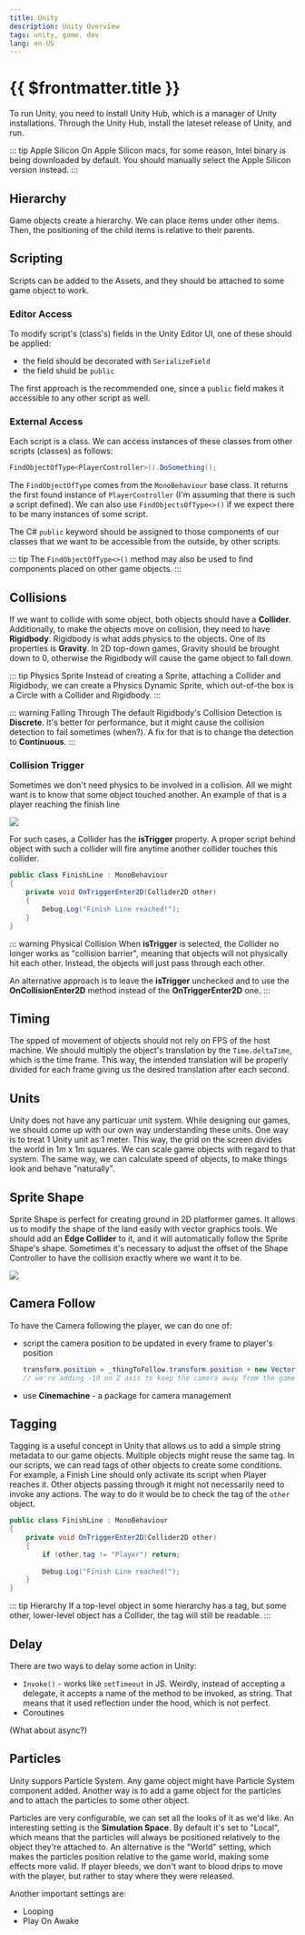 ```yaml
---
title: Unity
description: Unity Overview
tags: unity, game, dev
lang: en-US
---
```


# {{ $frontmatter.title }}

To run Unity, you need to install Unity Hub, which is a manager of Unity
installations. Through the Unity Hub, install the lateset release of Unity, and
run.

::: tip Apple Silicon 
On Apple Silicon macs, for some reason, Intel binary is being downloaded by
default. You should manually select the Apple Silicon version instead.
:::

## Hierarchy

Game objects create a hierarchy. We can place items under other items. Then, the
positioning of the child items is relative to their parents.

## Scripting

Scripts can be added to the Assets, and they should be attached to some game
object to work.

### Editor Access

To modify script's (class's) fields in the Unity Editor UI, one of these should be applied:

- the field should be decorated with `SerializeField`
- the field shuld be `public`

The first approach is the recommended one, since a `public` field makes it
accessible to any other script as well.

### External Access

Each script is a class. We can access instances of these classes from other
scripts (classes) as follows:

```cs
FindObjectOfType<PlayerController>().DoSomething();
```

The `FindObjectOfType` comes from the `MonoBehaviour` base class. It returns the
first found instance of `PlayerController` (I'm assuming that there is such a
script defined). We can also use `FindObjectsOfType<>()` if we expect there to
be many instances of some script.

The C# `public` keyword should be assigned to those components of our classes
that we want to be accessible from the outside, by other scripts.

::: tip
The `FindObjectOfType<>()` method may also be used to find components
placed on other game objects.
:::

## Collisions

If we want to collide with some object, both objects should have a **Collider**.
Additionally, to make the objects move on collision, they need to have
**Rigidbody**. Rigidbody is what adds physics to the objects. One of its
properties is **Gravity**. In 2D top-down games, Gravity should be brought down
to 0, otherwise the Rigidbody will cause the game object to fall down.

::: tip Physics Sprite
Instead of creating a Sprite, attaching a Collider and Rigidbody, we can create
a Physics Dynamic Sprite, which out-of-the box is a Circle with a Collider and
Rigidbody.
:::

::: warning Falling Through
The default Rigidbody's Collision Detection is **Discrete**. It's better for
performance, but it might cause the collision detection to fail sometimes
(when?). A fix for that is to change the detection to **Continuous**.
:::

### Collision Trigger

Sometimes we don't need physics to be involved in a collision. All we might want
is to know that some object touched another. An example of that is a player
reaching the finish line

![](./assets/player-and-finish-line.png)

For such cases, a Collider has the **isTrigger** property. A proper script
behind object with such a collider will fire anytime another collider touches
this collider.

```cs
public class FinishLine : MonoBehaviour
{
    private void OnTriggerEnter2D(Collider2D other)
    {
        Debug.Log("Finish Line reached!");
    }
}
```

::: warning Physical Collision
When **isTrigger** is selected, the Collider no longer works as "collision
barrier", meaning that objects will not physically hit each other. Instead, the
objects will just pass through each other.

An alternative approach is to leave the **isTrigger** unchecked and to use the
**OnCollisionEnter2D** method instead of the **OnTriggerEnter2D** one.
:::

## Timing

The spped of movement of objects should not rely on FPS of the host machine. We
should multiply the object's translation by the `Time.deltaTime`, which is the
time frame. This way, the intended translation will be properly divided for each
frame giving us the desired translation after each second.

## Units

Unity does not have any particuar unit system. While designing our games, we
should come up with our own way understanding these units. One way is to treat 1
Unity unit as 1 meter. This way, the grid on the screen divides the world in 1m
x 1m squares. We can scale game objects with regard to that system. The same
way, we can calculate speed of objects, to make things look and behave
"naturally".

## Sprite Shape

Sprite Shape is perfect for creating ground in 2D platformer games. It allows us
to modify the shape of the land easily with vector graphics tools. We should add
an **Edge Collider** to it, and it will automatically follow the Sprite Shape's
shape. Sometimes it's necessary to adjust the offset of the Shape Controller to
have the collision exactly where we want it to be.

![](./assets/sprite-shape-collision.png)

## Camera Follow

To have the Camera following the player, we can do one of:

- script the camera position to be updated in every frame to player's position

    ```cs
    transform.position = _thingToFollow.transform.position + new Vector3(0, 0, -10);
    // we're adding -10 on Z axis to keep the camera away from the game world
    ```

- use **Cinemachine** - a package for camera management

## Tagging

Tagging is a useful concept in Unity that allows us to add a simple string
metadata to our game objects. Multiple objects might reuse the same tag. In our
scripts, we can read tags of other objects to create some conditions. For
example, a Finish Line should only activate its script when Player reaches it.
Other objects passing through it might not necessarily need to invoke any
actions. The way to do it would be to check the tag of the `other` object.

```cs
public class FinishLine : MonoBehaviour
{
    private void OnTriggerEnter2D(Collider2D other)
    {
        if (other.tag != "Player") return;
        
        Debug.Log("Finish Line reached!");
    }
}
```

::: tip Hierarchy
If a top-level object in some hierarchy has a tag, but some other, lower-level
object has a Collider, the tag will still be readable.
:::

## Delay

There are two ways to delay some action in Unity:

- `Invoke()` - works like `setTimeout` in JS. Weirdly, instead of accepting a
  delegate, it accepts a name of the method to be invoked, as string. That means
  that it used reflection under the hood, which is not perfect.
- Coroutines

(What about async?)

## Particles

Unity suppors Particle System. Any game object might have Particle System
component added. Another way is to add a game object for the particles and to
attach the particles to some other object.

Particles are very configurable, we can set all the looks of it as we'd like. An
interesting setting is the **Simulation Space**. By default it's set to "Local",
which means that the particles will always be positioned relatively to the
object they're attached to. An alternative is the "World" setting, which makes
the particles position relative to the game world, making some effects more
valid. If player bleeds, we don't want to blood drips to move with the player,
but rather to stay where they were released.

Another important settings are:

- Looping
- Play On Awake